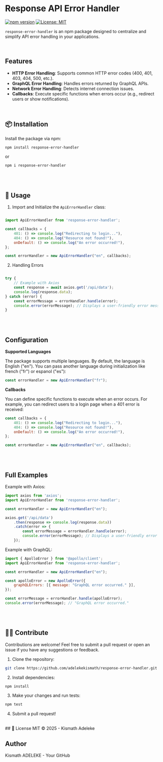 #  Response API Error Handler

[![npm version](https://badge.fury.io/js/response-error-handler.svg)](https://badge.fury.io/js/response-error-handler)
[![License: MIT](https://img.shields.io/badge/License-MIT-yellow.svg)](https://opensource.org/licenses/MIT)


`response-error-handler` is an npm package designed to centralize and simplify API error handling in your applications. 

<br>

##  Features

- **HTTP Error Handling**: Supports common HTTP error codes (400, 401, 403, 404, 500, etc.).
- **GraphQL Error Handling**: Handles errors returned by GraphQL APIs.
- **Network Error Handling**: Detects internet connection issues.
- **Callbacks**: Execute specific functions when errors occur (e.g., redirect users or show notifications).

<br>

## 📦 Installation

Install the package via npm:

```bash
npm install response-error-handler
```
or 

```bash
npm i response-error-handler
```

<br>
<br> 

## 🚀 Usage

1. Import and Initialize the `ApiErrorHandler` class:

```javascript

import ApiErrorHandler from 'response-error-handler';

const callbacks = {
    401: () => console.log("Redirecting to login..."),
    404: () => console.log("Resource not found!"),
    onDefault: () => console.log("An error occurred!"),
};

const errorHandler = new ApiErrorHandler("en", callbacks);

```

2. Handling Errors

```javascript

try {
    // Example with Axios
    const response = await axios.get('/api/data');
    console.log(response.data);
} catch (error) {
    const errorMessage = errorHandler.handle(error);
    console.error(errorMessage); // Displays a user-friendly error message
}

```

<br>
<br>

##  Configuration

**Supported Languages**

The package supports multiple languages. By default, the language is English ("en"). You can pass another language during initialization like french ("fr") or espanol ("es"):

```javascript
const errorHandler = new ApiErrorHandler("fr"); 
```

**Callbacks**

You can define specific functions to execute when an error occurs. For example, you can redirect users to a login page when a 401 error is received:

```javascript
const callbacks = {
    401: () => console.log("Redirecting to login..."),
    404: () => console.log("Resource not found!"),
    onDefault: () => console.log("An error occurred!"),
};

const errorHandler = new ApiErrorHandler("en", callbacks);
```


<br>
<br>

## Full Examples

Example with Axios:

```javascript
import axios from 'axios';
import ApiErrorHandler from 'response-error-handler';

const errorHandler = new ApiErrorHandler("en");

axios.get('/api/data')
    .then(response => console.log(response.data))
    .catch(error => {
        const errorMessage = errorHandler.handle(error);
        console.error(errorMessage); // Displays a user-friendly error message
    });
```

Example with GraphQL:

```javascript
import { ApolloError } from '@apollo/client';
import ApiErrorHandler from 'response-error-handler';

const errorHandler = new ApiErrorHandler("en");

const apolloError = new ApolloError({
    graphQLErrors: [{ message: "GraphQL error occurred." }],
});

const errorMessage = errorHandler.handle(apolloError);
console.error(errorMessage); // "GraphQL error occurred."
```


<br>
<br>

## 👨‍💻 Contribute

Contributions are welcome! Feel free to submit a pull request or open an issue if you have any suggestions or feedback.

1. Clone the repository: 

```bash
git clone https://github.com/adelekekismath/response-error-handler.git
```

2. Install dependencies:

```bash
npm install
```

3. Make your changes and run tests:

```bash
npm test
```

4. Submit a pull request!


<br>
## 📜 License
MIT © 2025 - Kismath Adeleke

<br>

## Author
Kismath ADELEKE - Your GitHub



